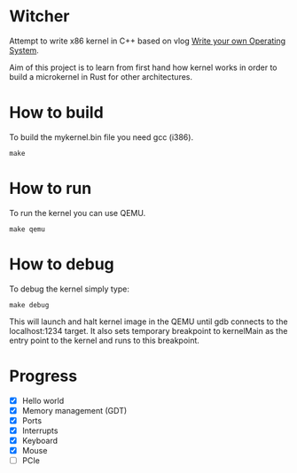 # Witcher
Attempt to write x86 kernel in C++ based on vlog [Write your own Operating System](https://www.youtube.com/channel/UCQdZltW7bh1ta-_nCH7LWYw).

Aim of this project is to learn from first hand how kernel works in order to build a microkernel in Rust for other architectures.

# How to build

To build the mykernel.bin file you need gcc (i386).

```
make
```

# How to run

To run the kernel you can use QEMU.
```
make qemu
```

# How to debug

To debug the kernel simply type:
```
make debug
```
This will launch and halt kernel image in the QEMU until gdb connects to the localhost:1234 target. It also sets temporary breakpoint to kernelMain as the entry point to the kernel and runs to this breakpoint.

# Progress

* [x] Hello world
* [x] Memory management (GDT)
* [x] Ports
* [x] Interrupts
* [x] Keyboard
* [x] Mouse
* [ ] PCIe